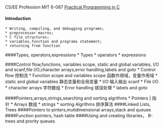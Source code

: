 







CS/EE Profession MIT 6-087
<a href ="https://ocw.mit.edu/courses/electrical-engineering-and-computer-science/6-087-practical-programming-in-c-january-iap-2010/calendar/
">Practical Programming in C</a>




#### Introduction
    * Writing, compiling, and debugging programs;
    * preprocessor macros; 
    * C file structures;
    * variables,function and programs statement;
    * returning from function

####Types, operators,expressions
    * Types
    * operators
    * expressions

####Control flow,functions, variables scope, static and global variables, I/O and scanf,file I/O,character arrays,error handling,labels and goto
    * Control flow 控制流
    * Function scope and variables scope 函数作用域，变量作用域
    * static and global variables 静态变量和全局变量
    * I/O 输入输出 scanf
    * File I/O
    * character arrays 字符数组
    * Error handling 错误处理
    * labels and goto

####Pointers,arrays,strings,searching and sorting algrithms
    * Pointers | 指针
    * Arrays 数组
    * strings 
    * sorting Algrithms 排序算法
####Linked Lists, Trees
####Pointers to pinters,mutidimensional arrays,stack and queues
####Function pointers, hash table
####Using and creating libraries， B-trees and prority queues
